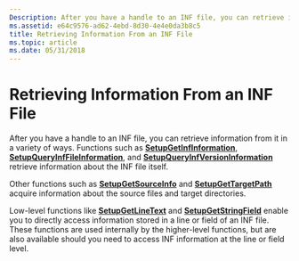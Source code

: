 ```yaml
---
Description: After you have a handle to an INF file, you can retrieve information from it in a variety of ways. Functions such as SetupGetInfInformation, SetupQueryInfFileInformation, and SetupQueryInfVersionInformation retrieve information about the INF file itself.
ms.assetid: e64c9576-ad62-4ebd-8d30-4e4e0da3b8c5
title: Retrieving Information From an INF File
ms.topic: article
ms.date: 05/31/2018
---
```


# Retrieving Information From an INF File

After you have a handle to an INF file, you can retrieve information from it in a variety of ways. Functions such as [**SetupGetInfInformation**](/windows/desktop/api/Setupapi/nf-setupapi-setupgetinfinformationa), [**SetupQueryInfFileInformation**](/windows/desktop/api/Setupapi/nf-setupapi-setupqueryinffileinformationa), and [**SetupQueryInfVersionInformation**](/windows/desktop/api/Setupapi/nf-setupapi-setupqueryinfversioninformationa) retrieve information about the INF file itself.

Other functions such as [**SetupGetSourceInfo**](/windows/desktop/api/Setupapi/nf-setupapi-setupgetsourceinfoa) and [**SetupGetTargetPath**](/windows/desktop/api/Setupapi/nf-setupapi-setupgettargetpatha) acquire information about the source files and target directories.

Low-level functions like [**SetupGetLineText**](/windows/desktop/api/Setupapi/nf-setupapi-setupgetlinetexta) and [**SetupGetStringField**](/windows/desktop/api/Setupapi/nf-setupapi-setupgetstringfielda) enable you to directly access information stored in a line or field of an INF file. These functions are used internally by the higher-level functions, but are also available should you need to access INF information at the line or field level.

 

 



